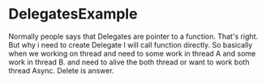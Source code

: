 # DelegatesExample

Normally people says that Delegates are pointer to a function. That's right.
But why i need to create Delegate I will call function directly.
So basically when we working on thread and need to some work in thread A and some work in thread B.
and need to alive the both thread or want to work both thread Async.
Delete is answer.
